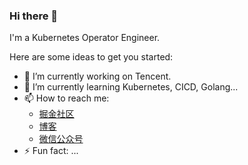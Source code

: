 ### Hi there 👋


I'm a  Kubernetes Operator Engineer.

Here are some ideas to get you started:

- 🔭 I’m currently working on Tencent.
- 🌱 I’m currently learning Kubernetes, CICD, Golang...
- 📫 How to reach me: 
  - [掘金社区](https://juejin.cn/user/694547081075149)
  - [博客](https://www.srelife.cn)
  - [微信公众号](https://mp.weixin.qq.com/s/7m_lBXcXnDvAWLG_Bo74PQ)
- ⚡ Fun fact: ...


